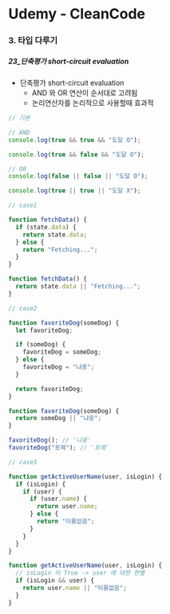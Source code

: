 # Udemy - CleanCode

### 3. 타입 다루기

##### 23_단축평가 short-circuit evaluation



* 단축평가 short-circuit evaluation
  * AND 와 OR 연산이 순서대로 고려됨
  * 논리연산자를 논리적으로 사용할때 효과적



```javascript
// 기본

// AND
console.log(true && true && "도달 O");

console.log(true && false && "도달 O");

// OR
console.log(false || false || "도달 O");

console.log(true || true || "도달 X");

```



```javascript
// case1

function fetchData() {
  if (state.data) {
    return state.data;
  } else {
    return "Fetching...";
  }
}

function fetchData() {
  return state.data || "Fetching...";
}
```



```javascript
// case2

function favoriteDog(someDog) {
  let favoriteDog;

  if (someDog) {
    favoriteDog = someDog;
  } else {
    favoriteDog = "냐옹";
  }

  return favoriteDog;
}

function favoriteDog(someDog) {
  return someDog || "냐옹";
}

favoriteDog(); // '냐옹'
favoriteDog("포메"); // '포메'
```



```javascript
// case3

function getActiveUserName(user, isLogin) {
  if (isLogin) {
    if (user) {
      if (user.name) {
        return user.name;
      } else {
        return "이름없음";
      }
    }
  }
}

function getActiveUserName(user, isLogin) {
  // isLogin 이 True -> user 에 대한 판별
  if (isLogin && user) {
    return user.name || "이름없음";
  }
}
```

